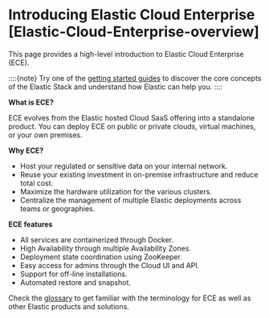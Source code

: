 # Introducing Elastic Cloud Enterprise [Elastic-Cloud-Enterprise-overview]

This page provides a high-level introduction to Elastic Cloud Enterprise (ECE).

::::{note}
Try one of the [getting started guides](https://www.elastic.co/guide/en/starting-with-the-elasticsearch-platform-and-its-solutions/current/getting-started-guides.html) to discover the core concepts of the Elastic Stack and understand how Elastic can help you.
::::


**What is ECE?**

ECE evolves from the Elastic hosted Cloud SaaS offering into a standalone product. You can deploy ECE on public or private clouds, virtual machines, or your own premises.

**Why ECE?**

* Host your regulated or sensitive data on your internal network.
* Reuse your existing investment in on-premise infrastructure and reduce total cost.
* Maximize the hardware utilization for the various clusters.
* Centralize the management of multiple Elastic deployments across teams or geographies.

**ECE features**

* All services are containerized through Docker.
* High Availability through multiple Availability Zones.
* Deployment state coordination using ZooKeeper.
* Easy access for admins through the Cloud UI and API.
* Support for off-line installations.
* Automated restore and snapshot.

Check the [glossary](asciidocalypse://docs/docs-content/docs/reference/glossary/index.md) to get familiar with the terminology for ECE as well as other Elastic products and solutions.

